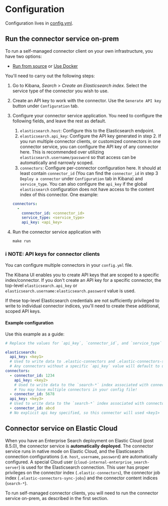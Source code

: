 # Configuration

Configuration lives in [config.yml](../config.yml).

## Run the connector service on-prem

To run a self-managed connector client on your own infrastructure, you have two options:

- [Run from source](https://www.elastic.co/guide/en/enterprise-search/current/build-connector.html#build-connector-service-source) or [Use Docker](DOCKER.md)

You'll need to carry out the following steps:

1. Go to Kibana, _Search_ > _Create an Elasticsearch index_. Select the service type of the connector you wish to use.
2. Create an API key to work with the connector. Use the `Generate API key` button under `Configuration` tab.
3. Configure your connector service application. You need to configure the following fields, and leave the rest as default.
   1. `elasticsearch.host`: Configure this to the Elasticsearch endpoint.
   2. `elasticsearch.api_key`: Configure the API key generated in step 2. If you run multiple connector clients, or customized connectors in one connector service, you can configure the API key of any connector here. This is recommended over utilizing `elasticsearch.username/password` so that access can be automatically and narrowly scoped.
   3. `connectors`: Configure per-connector configuration here. It should at least contain `connector_id` (You can find the `connector_id` in step 3 `Deploy a connector` under `Configuration` tab in Kibana) and `service_type`. You can also configure the `api_key` if the global `elasticsearch` configuration does not have access to the content index of this connector. One example:

   ```yaml
   connectors:
     -
       connector_id: <connector_id>
       service_type: <service_type>
       api_key: <api_key>
    ```
4. Run the connector service application with
    ```shell
    make run
    ```



### ℹ️ **NOTE: API keys for connector clients**

You can configure multiple connectors in your `config.yml` file.

The Kibana UI enables you to create API keys that are scoped to a specific index/connector.
If you don't create an API key for a specific connector, the top-level `elasticsearch.api_key` or `elasticsearch.username:elasticsearch.password` value is used.

If these top-level Elasticsearch credentials are not sufficiently privileged to write to individual connector indices, you'll need to create these additional, scoped API keys.

#### Example configuration

Use this example as a guide:

```yaml
# Replace the values for `api_key`, `connector_id`, and `service_type` with the values you printed in Kibana.

elasticsearch:
  api_key: <key1>
  # Used to write data to .elastic-connectors and .elastic-connectors-sync-jobs
  # Any connectors without a specific `api_key` value will default to using this key
connectors:
  - connector_id: 1234
    api_key: <key2>
    # Used to write data to the `search-*` index associated with connector 1234
    # You may have multiple connectors in your config file!
  - connector_id: 5678
  api_key: <key3>
  # Used to write data to the `search-*` index associated with connector 5678
  - connector_id: abcd
  # No explicit api key specified, so this connector will used <key1>
```

## Connector service on Elastic Cloud

When you have an Enterprise Search deployment on Elastic Cloud (post 8.5.0), the connector service is **automatically deployed**.
The connector service runs in native mode on Elastic Cloud, and the Elasticsearch connection configurations (i.e. `host`, `username`, `password`) are automatically configured.
A special Cloud user (`cloud-internal-enterprise_search-server`) is used for the Elasticsearch connection.
This user has proper privileges on the connector index (`.elastic-connectors`), the connector job index (`.elastic-connectors-sync-jobs`) and the connector content indices (`search-*`).

To run self-managed connector clients, you will need to run the connector service on-prem, as described in the first section.
